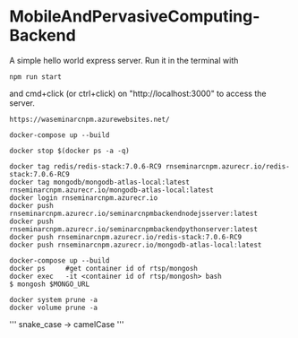 ﻿# MobileAndPervasiveComputing-Backend

A simple hello world express server. Run it in the terminal with

```
npm run start
```

and cmd+click (or ctrl+click) on "http://localhost:3000" to access the server.

```
https://waseminarcnpm.azurewebsites.net/
```

```
docker-compose up --build
```

```
docker stop $(docker ps -a -q)
```

```
docker tag redis/redis-stack:7.0.6-RC9 rnseminarcnpm.azurecr.io/redis-stack:7.0.6-RC9
docker tag mongodb/mongodb-atlas-local:latest rnseminarcnpm.azurecr.io/mongodb-atlas-local:latest
docker login rnseminarcnpm.azurecr.io
docker push rnseminarcnpm.azurecr.io/seminarcnpmbackendnodejsserver:latest
docker push rnseminarcnpm.azurecr.io/seminarcnpmbackendpythonserver:latest
docker push rnseminarcnpm.azurecr.io/redis-stack:7.0.6-RC9
docker push rnseminarcnpm.azurecr.io/mongodb-atlas-local:latest
```

```
docker-compose up --build
docker ps     #get container id of rtsp/mongosh
docker exec   -it <container id of rtsp/mongosh> bash
$ mongosh $MONGO_URL 
```

```
docker system prune -a
docker volume prune -a
```

'''
snake_case -> camelCase
'''












